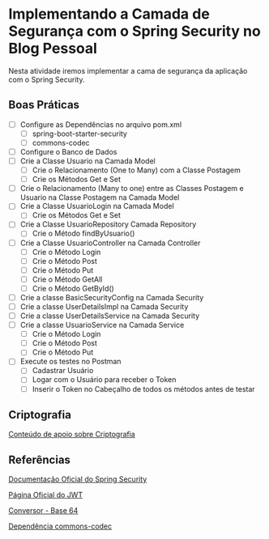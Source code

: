 # Implementando a Camada de Segurança com o Spring Security no Blog Pessoal

Nesta atividade iremos implementar a cama de segurança da aplicação com o Spring Security. 



<h2>Boas Práticas</h2>

- [ ] Configure as Dependências no arquivo pom.xml
  - [ ] spring-boot-starter-security
  - [ ] commons-codec
- [ ] Configure o Banco de Dados
- [ ] Crie a Classe Usuario na Camada Model
  - [ ] Crie o Relacionamento (One to Many) com a Classe Postagem
  - [ ] Crie os Métodos Get e Set
- [ ] Crie o Relacionamento (Many to one) entre as Classes Postagem e Usuario na Classe Postagem na Camada Model
- [ ] Crie a Classe UsuarioLogin na Camada Model
  - [ ] Crie os Métodos Get e Set
- [ ] Crie a Classe UsuarioRepository Camada Repository
  - [ ] Crie o Método findByUsuario()
- [ ] Crie a Classe UsuarioController na Camada Controller
  - [ ] Crie o Método Login
  - [ ] Crie o Método Post
  - [ ] Crie o Método Put
  - [ ] Crie o Método GetAll
  - [ ] Crie o Método GetById()
- [ ] Crie a classe BasicSecurityConfig na Camada Security
- [ ] Crie a classe UserDetailsImpl na Camada Security
- [ ] Crie a classe UserDetailsService na Camada Security
- [ ] Crie a classe UsuarioService na Camada Service
  - [ ] Crie o Método Login
  - [ ] Crie o Método Post
  - [ ] Crie o Método Put
- [ ] Execute os testes no Postman
  - [ ] Cadastrar Usuário
  - [ ] Logar com o Usuário para receber o Token
  - [ ] Inserir o Token no Cabeçalho de todos os métodos antes de testar

<h2>Criptografia</h2>

<a href="https://github.com/rafaelq80/Spring/tree/main/aula_05/criptografia" target="_blank">Conteúdo de apoio sobre Criptografia</a>

<h2>Referências</h2>

<a href="https://spring.io/projects/spring-security" target="_blank">Documentação Oficial do Spring Security</a>

<a href="https://jwt.io/" target="_blank">Página Oficial do JWT</a>

<a href="https://www.base64url.com/" target="_blank">Conversor - Base 64</a>

<a href="https://commons.apache.org/proper/commons-codec/" target="_blank">Dependência commons-codec</a>

